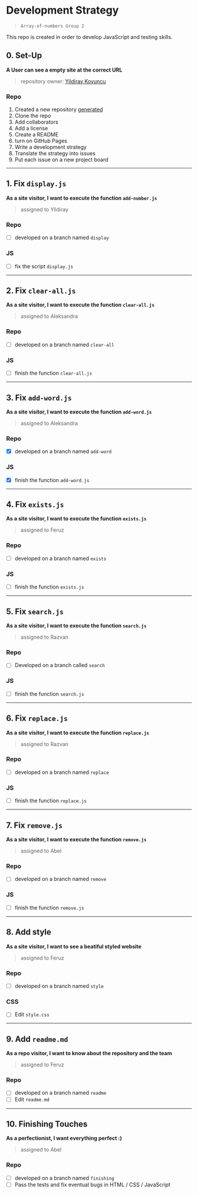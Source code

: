 # Development Strategy

> `Array-of-numbers Group 2`

This repo is created in order to develop JavaScript and testing skills.  

## 0. Set-Up

__A User can see a empty site at the correct URL__

> repository owner: [Yildiray Koyuncu](https://github.com/yildiraykoyuncu)

### Repo

1. Created a new repository [generated](https://github.com/HackYourFutureBelgium/favorite-words)
1. Clone the repo
1. Add collaborators
1. Add a license
1. Create a README
1. turn on GitHub Pages
1. Write a development strategy
1. Translate the strategy into issues
1. Put each issue on a new project board

---

## 1. Fix `display.js`

__As a site visitor, I want to execute the function `add-number.js`__

> assigned to Yildiray

### Repo

- [ ] developed on a branch named `display`

### JS

- [ ] fix the script `display.js`

---

## 2. Fix `clear-all.js`

__As a site visitor, I want to execute the function `clear-all.js`__

> assigned to Aleksandra

### Repo

- [ ] developed on a branch named `clear-all`

### JS

- [ ] finish the function `clear-all.js`

---

## 3. Fix `add-word.js`

__As a site visitor, I want to execute the function `add-word.js`__

> assigned to Aleksandra

### Repo

- [x] developed on a branch named `add-word`

### JS

- [x] finish the function `add-word.js`

---

## 4. Fix `exists.js`

__As a site visitor, I want to execute the function `exists.js`__

> assigned to Feruz

### Repo

- [ ] developed on a branch named `exists`

### JS

- [ ] finish the function `exists.js`

---

## 5. Fix `search.js`

__As a site visitor, I want to execute the function `search.js`__

> assigned to Razvan

### Repo

- [ ] Developed on a branch called `search`

### JS

- [ ] finish the function `search.js` 

---

## 6. Fix `replace.js`

__As a site visitor, I want to execute the function `replace.js`__

> assigned to Razvan

### Repo

- [ ] developed on a branch named `replace`

### JS

- [ ] finish the function `replace.js`

---

## 7. Fix `remove.js`

__As a site visitor, I want to execute the function `remove.js`__

> assigned to Abel

### Repo

- [ ] developed on a branch named `remove`

### JS

- [ ] finish the function `remove.js`

---

## 8. Add style

__As a site visitor, I want to see a beatiful styled website__

> assigned to Feruz

### Repo

- [ ] developed on a branch named `style`

### CSS

- [ ] Edit `style.css`

---

## 9. Add `readme.md`

__As a repo visitor, I want to know about the repository and the team__

> assigned to Feruz

### Repo

- [ ] developed on a branch named `readme`
- [ ] Edit `readme.md`

---

## 10. Finishing Touches

__As a perfectionist, I want everything perfect :)__

> assigned to Abel

### Repo

- [ ] developed on a branch named `finishing`
- [ ] Pass the tests and fix eventual bugs in HTML / CSS / JavaScript